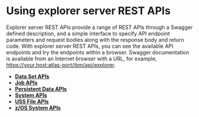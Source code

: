# Using explorer server REST APIs

Explorer server REST APIs provide a range of REST APIs through a Swagger defined description, and a simple interface to specify API endpoint parameters and request bodies along with the response body and return code. With explorer server REST APIs, you can see the available API endpoints and try the endpoints within a browser. Swagger documentation is available from an Internet browser with a URL, for example, https://your.host:atlas-port/ibm/api/explorer.

- **[Data Set APIs](atlas-datasetapis.md)**  
- **[Job APIs](atlas-jobapis.md)**  
- **[Persistent Data APIs](atlas-persistentdataapis.md)**  
- **[System APIs](atlas-systemapi.md)**  
- **[USS File APIs](atlas-ussfileapis.md)**  
- **[z/OS System APIs](atlas-systemapis.md)**
